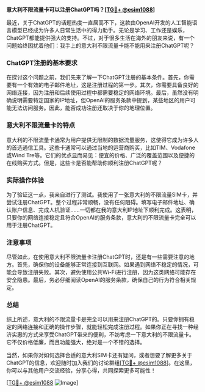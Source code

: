 **意大利不限流量卡可以注册ChatGPT吗？[[TG💪+ @esim1088](https://t.me/s/esim1088)]**

最近，关于ChatGPT的话题热度一直居高不下，这款由OpenAI开发的人工智能语言模型已经成为许多人日常生活中的得力助手。无论是学习、工作还是娱乐，ChatGPT都能提供强大的支持。不过，对于很多生活在海外的朋友来说，有一个问题始终困扰着他们：我手上的意大利不限流量卡能不能用来注册ChatGPT呢？

### ChatGPT注册的基本要求

在探讨这个问题之前，我们先来了解一下ChatGPT注册的基本条件。首先，你需要有一个有效的电子邮件地址，这是注册过程的第一步。其次，你需要具备良好的网络连接，因为注册和后续使用过程中都需要稳定的网络环境。最后，虽然没有明确说明需要特定国家的IP地址，但OpenAI的服务条款中提到，某些地区的用户可能无法访问服务。因此，能否成功注册还取决于你的地理位置。

### 意大利不限流量卡的特点

意大利的不限流量卡通常为用户提供无限制的数据流量服务，这使得它成为许多人的首选通信工具。这些卡通常可以通过当地的运营商购买，比如TIM、Vodafone或Wind Tre等。它们的优点显而易见：便宜的价格、广泛的覆盖范围以及便捷的在线购买方式。但是，这些卡是否能帮助你顺利注册ChatGPT呢？

### 实际操作体验

为了验证这一点，我亲自进行了测试。我使用了一张意大利的不限流量SIM卡，并尝试注册ChatGPT。整个过程非常顺畅，没有任何阻碍。填写电子邮件地址、确认账户信息、完成人机验证……一切都在我的意大利IP地址下顺利完成。这表明，只要你的网络连接稳定且符合OpenAI的服务条款，意大利的不限流量卡完全可以用于注册ChatGPT。

### 注意事项

尽管如此，在使用意大利不限流量卡注册ChatGPT时，还是有一些需要注意的地方。首先，确保你的设备能够正常连接到互联网。如果遇到网络不稳定的情况，可能会导致注册失败。其次，避免使用公共Wi-Fi进行注册，因为这类网络可能存在安全隐患。最后，务必仔细阅读OpenAI的服务条款，确保自己的行为符合相关规定。

### 总结

综上所述，意大利的不限流量卡是完全可以用来注册ChatGPT的。只要你拥有稳定的网络连接和正确的操作步骤，就能轻松完成注册过程。如果你正在寻找一种经济实惠的方式来享受ChatGPT带来的便利，不妨考虑一下意大利的不限流量卡。它不仅价格低廉，而且功能强大，绝对是一个不错的选择。

当然，如果你对如何选择合适的意大利SIM卡还有疑问，或者想要了解更多关于ChatGPT的信息，欢迎随时加入我们的讨论群组[[TG💪+ @esim1088](https://t.me/s/esim1088)]。在这里，你可以与其他用户交流经验，分享心得，共同探索更多可能性！

[[TG💪+ @esim1088](https://t.me/s/esim1088) ![Image](https://i.postimg.cc/4NQfJmqS/Snipaste-2025-05-13-00-14-12.png)]
